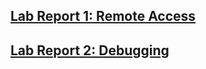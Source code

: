 ## [Lab Report 1: Remote Access](lab-report-1-week-2.md)
## [Lab Report 2: Debugging](lab-report-2-week-4.md)